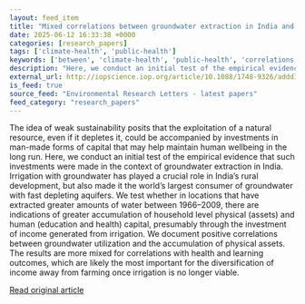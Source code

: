 ```yaml
---
layout: feed_item
title: "Mixed correlations between groundwater extraction in India and accumulation of physical and human capital"
date: 2025-06-12 16:33:38 +0000
categories: [research_papers]
tags: ['climate-health', 'public-health']
keywords: ['between', 'climate-health', 'public-health', 'correlations', 'mixed']
description: "Here, we conduct an initial test of the empirical evidence that such investments were made in the context of groundwater extraction in India"
external_url: http://iopscience.iop.org/article/10.1088/1748-9326/addd32
is_feed: true
source_feed: "Environmental Research Letters - latest papers"
feed_category: "research_papers"
---
```


The idea of weak sustainability posits that the exploitation of a natural resource, even if it depletes it, could be accompanied by investments in man-made forms of capital that may help maintain human wellbeing in the long run. Here, we conduct an initial test of the empirical evidence that such investments were made in the context of groundwater extraction in India. Irrigation with groundwater has played a crucial role in India’s rural development, but also made it the world’s largest consumer of groundwater with fast depleting aquifers. We test whether in locations that have extracted greater amounts of water between 1966–2009, there are indications of greater accumulation of household level physical (assets) and human (education and health) capital, presumably through the investment of income generated from irrigation. We document positive correlations between groundwater utilization and the accumulation of physical assets. The results are more mixed for correlations with health and learning outcomes, which are likely the most important for the diversification of income away from farming once irrigation is no longer viable.

[Read original article](http://iopscience.iop.org/article/10.1088/1748-9326/addd32)
